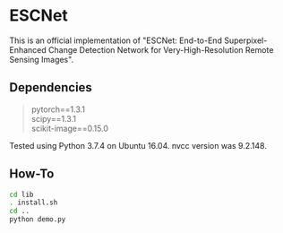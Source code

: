 # ESCNet
This is an official implementation of "ESCNet: End-to-End Superpixel-Enhanced Change Detection Network for Very-High-Resolution Remote Sensing Images".

## Dependencies

> pytorch==1.3.1  
  scipy==1.3.1  
  scikit-image==0.15.0  

Tested using Python 3.7.4 on Ubuntu 16.04. nvcc version was 9.2.148.

## How-To
```bash
cd lib
. install.sh
cd ..
python demo.py
```
